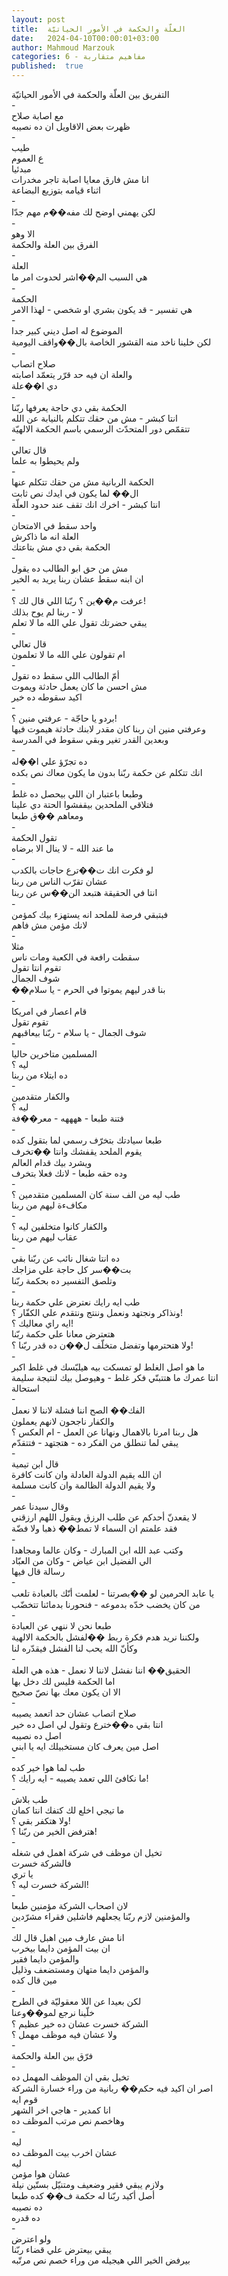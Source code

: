 ```yaml
---
layout: post
title:  العلّة والحكمة في الأمور الحياتيّة
date:   2024-04-10T00:00:01+03:00
author: Mahmoud Marzouk
categories: 6 - مفاهيم متقاربة
published:  true
---
```

التفريق بين العلّة والحكمة في الأمور الحياتيّة\
-\
مع اصابة صلاح\
ظهرت بعض الاقاويل ان ده نصيبه\
-\
طيب\
ع العموم\
مبدئيا\
انا مش فارق معايا اصابة تاجر مخدرات\
اثناء قيامه بتوزيع البضاعة\
-\
لكن يهمني اوضح لك مفه��م مهم جدّا\
-\
الا وهو\
الفرق بين العلة والحكمة\
-\
العلة\
هي السبب الم��اشر لحدوث امر ما\
-\
الحكمة\
هي تفسير - قد يكون بشري او شخصي - لهذا الامر\
-\
الموضوع له اصل ديني كبير جدا\
لكن خلينا ناخد منه القشور الخاصة بال��واقف اليومية\
-\
صلاح اتصاب\
والعلة ان فيه حد قرّر يتعمّد اصابته\
دي ا��علة\
-\
الحكمة بقي دي حاجة يعرفها ربّنا\
انتا كبشر - مش من حقك تتكلم بالنيابة عن الله\
تتقمّص دور المتحدّث الرسمي باسم الحكمة الالهيّة\
-\
قال تعالي\
ولم يحيطوا به علما\
-\
الحكمة الربانية مش من حقك تتكلم عنها\
ال�� لما يكون في ايدك نص ثابت\
انتا كبشر - اخرك انك تقف عند حدود العلّة\
-\
واحد سقط في الامتحان\
العلة انه ما ذاكرش\
الحكمة بقي دي مش بتاعتك\
-\
مش من حق ابو الطالب ده يقول\
ان ابنه سقط عشان ربنا يريد به الخير\
-\
عرفت م��ين ؟ ربّنا اللي قال لك ؟!\
لا - ربنا لم يوح بذلك\
يبقي حضرتك تقول علي الله ما لا تعلم\
-\
قال تعالي\
ام تقولون علي الله ما لا تعلمون\
-\
أمّ الطالب اللي سقط ده تقول\
مش احسن ما كان يعمل حادثة ويموت\
اكيد سقوطه ده خير\
-\
بردو يا حاجّة - عرفتي منين ؟!\
وعرفتي منين ان ربنا كان مقدر لابنك حادثة هيموت فيها\
وبعدين القدر تغير وبقي سقوط في المدرسة\
-\
ده تجرّؤ علي ا��له\
انك تتكلم عن حكمة ربّنا بدون ما يكون معاك نص بكده\
-\
وطبعا باعتبار ان اللي بيحصل ده غلط\
فتلاقي الملحدين بيقفشوا الحتة دي علينا\
ومعاهم ��ق طبعا\
-\
تقول الحكمة\
ما عند الله - لا ينال الا برضاه\
-\
لو فكرت انك ت��ترع حاجات بالكدب\
عشان تقرّب الناس من ربنا\
انتا في الحقيقة هتبعد الن��س عن ربنا\
-\
فبتبقي فرصة للملحد انه يستهزء بيك كمؤمن\
لانك مؤمن مش فاهم\
-\
مثلا\
سقطت رافعة في الكعبة ومات ناس\
تقوم انتا تقول\
شوف الجمال\
��بنا قدر ليهم يموتوا في الحرم - يا سلام\
-\
قام اعصار في امريكا\
تقوم تقول\
شوف الجمال - يا سلام - ربّنا بيعاقبهم\
-\
المسلمين متاخرين حاليا\
ليه ؟\
ده ابتلاء من ربنا\
-\
والكفار متقدمين\
ليه ؟\
فتنة طبعا - ههههه - معر��فة\
-\
طبعا سيادتك بتخرّف رسمي لما بتقول كده\
يقوم الملحد يقفشك وانتا ��تخرف\
ويشرد بيك قدام العالم\
وده حقه طبعا - لانك فعلا بتخرف\
-\
طب ليه من الف سنة كان المسلمين متقدمين ؟\
مكافءة ليهم من ربنا\
-\
والكفار كانوا متخلفين ليه ؟\
عقاب ليهم من ربنا\
-\
ده انتا شغال نائب عن ربّنا بقي\
بت��سر كل حاجة علي مزاجك\
وتلصق التفسير ده بحكمة ربّنا\
-\
طب ايه رايك نعترض علي حكمة ربنا\
ونذاكر ونجتهد ونعمل وننتج ونتقدم علي الكفّار ؟!\
ايه راي معاليك ؟!\
هتعترض معانا علي حكمة ربّنا\
ولا هتحترمها وتفضل متخلّف ل��ن ده قدر ربّنا ؟!\
-\
ما هو اصل الغلط لو تمسكت بيه هيلبّسك في غلط اكبر\
انتا عمرك ما هتتبنّي فكر غلط - وهيوصل بيك لنتيجة سليمة\
استحالة\
-\
الفك�� الصح اننا فشلة لاننا لا نعمل\
والكفار ناجحون لانهم يعملون\
هل ربنا امرنا بالاهمال ونهانا عن العمل - ام العكس ؟\
يبقي لما تنطلق من الفكر ده - هتجتهد - فتتقدّم\
-\
قال ابن تيمية\
ان الله يقيم الدولة العادلة وان كانت كافرة\
ولا يقيم الدولة الظالمة وان كانت مسلمة\
-\
وقال سيدنا عمر\
لا يقعدنّ أحدكم عن طلب الرزق ويقول اللهم ارزقني\
فقد علمتم ان السماء لا تمط�� ذهبا ولا فضّة\
-\
وكتب عبد الله ابن المبارك - وكان عالما ومجاهدا\
الي الفضيل ابن عياض - وكان من العبّاد\
رسالة قال فيها\
-\
يا عابد الحرمين لو ��بصرتنا - لعلمت أنّك بالعبادة تلعب\
من كان يخضب خدّه بدموعه - فنحورنا بدمائنا تتخضّب\
-\
طبعا نحن لا ننهي عن العبادة\
ولكننا نريد هدم فكرة ربط ��لفشل بالحكمة الالهية\
وكأنّ الله يحب لنا الفشل فيقدّره لنا\
-\
الحقيق�� اننا نفشل لاننا لا نعمل - هذه هي العلة\
اما الحكمة فليس لك دخل بها\
الا ان يكون معك بها نصّ صحيح\
-\
صلاح اتصاب عشان حد اتعمد يصيبه\
انتا بقي ه��خترع وتقول لي اصل ده خير\
اصل ده نصيبه\
اصل مين يعرف كان مستخبيلك ايه يا ابني\
-\
طب لما هوا خير كده\
ما نكافئ اللي تعمد يصيبه - ايه رايك ؟!\
-\
طب بلاش\
ما تيجي اخلع لك كتفك انتا كمان\
ولا هتكفر بقي ؟!\
هترفض الخير من ربّنا ؟!\
-\
تخيل ان موظف في شركة اهمل في شغله\
فالشركة خسرت\
يا تري\
الشركة خسرت ليه ؟!\
-\
لان اصحاب الشركة مؤمنين طبعا\
والمؤمنين لازم ربّنا يجعلهم فاشلين فقراء مشرّدين\
-\
انا مش عارف مين اهبل قال لك\
ان بيت المؤمن دايما بيخرب\
والمؤمن دايما فقير\
والمؤمن دايما متهان ومستضعف وذليل\
مين قال كده\
-\
لكن بعيدا عن اللا معقوليّة في الطرح\
خلّينا نرجع لمو��وعنا\
الشركة خسرت عشان ده خير عظيم ؟\
ولا عشان فيه موظف مهمل ؟\
-\
فرّق بين العلة والحكمة\
-\
تخيل بقي ان الموظف المهمل ده\
اصر ان اكيد فيه حكم�� ربانية من وراء خسارة الشركة\
قوم ايه\
انا كمدير - هاجي اخر الشهر\
وهاخصم نص مرتب الموظف ده\
-\
ليه\
عشان اخرب بيت الموظف ده\
ليه\
عشان هوا مؤمن\
ولازم يبقي فقير وضعيف ومتنيّل بستّين نيلة\
أصل أكيد ربّنا له حكمة ف�� كده طبعا\
ده نصيبه\
ده قدره\
-\
ولو اعترض\
يبقي بيعترض علي قضاء ربّنا\
بيرفض الخير اللي هيجيله من وراء خصم نص مرتّبه
